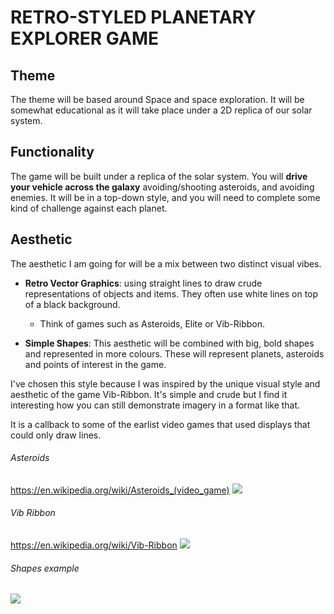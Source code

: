 # RETRO-STYLED PLANETARY EXPLORER GAME

## Theme

The theme will be based around Space and space exploration. It will be somewhat educational as it will take place under a 2D replica of our solar system.

## Functionality

The game will be built under a replica of the solar system. You will **drive your vehicle across the galaxy** avoiding/shooting asteroids, and avoiding enemies. It will be in a top-down style, and you will need to complete some kind of challenge against each planet.

## Aesthetic

The aesthetic I am going for will be a mix between two distinct visual vibes.

- **Retro Vector Graphics**: using straight lines to draw crude representations of objects and items. They often use white lines on top of a black background.
  - Think of games such as Asteroids, Elite or Vib-Ribbon. 

- **Simple Shapes**: This aesthetic will be combined with big, bold shapes and represented in more colours. These will represent planets, asteroids and points of interest in the game.

I've chosen this style because I was inspired by the unique visual style and aesthetic of the game Vib-Ribbon. It's simple and crude but I find it interesting how you can still demonstrate imagery in a format like that.

It is a callback to some of the earlist video games that used displays that could only draw lines. 

###### Asteroids
https://en.wikipedia.org/wiki/Asteroids_(video_game)
<img src="https://cf.geekdo-images.com/qOARxokAZg0RMlACIG-iag__large/img/ZPNJCAZTCMu4Mp5msJfWmH1DF00=/fit-in/1024x1024/filters:no_upscale():strip_icc()/pic7631748.jpg">

###### Vib Ribbon
https://en.wikipedia.org/wiki/Vib-Ribbon
<img src="https://kresnik258gaming.wordpress.com/wp-content/uploads/2022/05/vib_ribbon.0.0_cinema_960.0.0.0-2.jpg?w=1200">

###### Shapes example
<img src="https://github.com/user-attachments/assets/16e854f0-dcfd-482e-9593-b75d1aa47db9">
 




